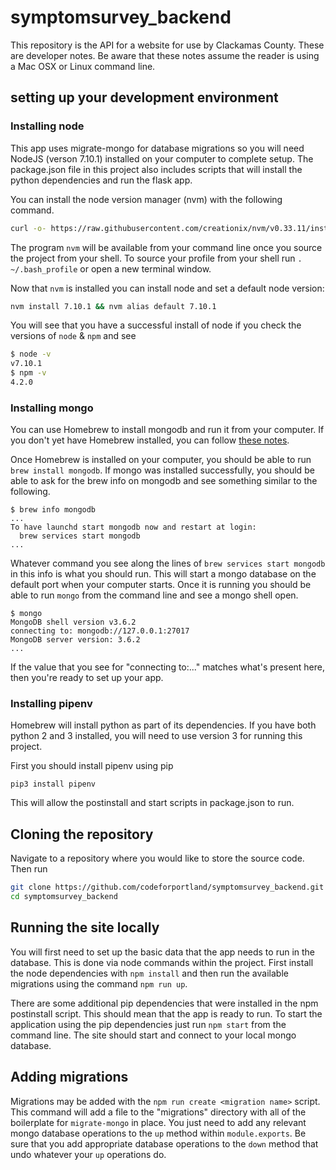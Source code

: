 # symptomsurvey_backend

This repository is the API for a website for use by Clackamas County.  These are developer notes.
Be aware that these notes assume the reader is using a Mac OSX or Linux command line.

## setting up your development environment

### Installing node

This app uses migrate-mongo for database migrations so you will need NodeJS (verson 7.10.1) installed on your computer to complete setup. The package.json file in this project also includes scripts that will install the python dependencies and run the flask app.

You can install the node version manager (nvm) with the following command.

```bash
curl -o- https://raw.githubusercontent.com/creationix/nvm/v0.33.11/install.sh | bash
```

The program `nvm` will be available from your command line once you source the project from your shell. To source your profile from your shell run `. ~/.bash_profile` or open a new terminal window.

Now that `nvm` is installed you can install node and set a default node version:

```bash
nvm install 7.10.1 && nvm alias default 7.10.1
```

You will see that you have a successful install of node if you check the versions of `node` & `npm` and see

```bash
$ node -v
v7.10.1
$ npm -v
4.2.0
```

### Installing mongo

You can use Homebrew to install mongodb and run it from your computer.  If you don't yet have Homebrew installed, you can follow [these notes](https://brew.sh/).

Once Homebrew is installed on your computer, you should be able to run `brew install mongodb`. If mongo was installed successfully, you should be able to ask for the brew info on mongodb and see something similar to the following.

```
$ brew info mongodb
...
To have launchd start mongodb now and restart at login:
  brew services start mongodb
...
```

Whatever command you see along the lines of `brew services start mongodb` in this info is what you should run. This will start a mongo database on the default port when your computer starts. Once it is running you should be able to run `mongo` from the command line and see a mongo shell open.

```
$ mongo
MongoDB shell version v3.6.2
connecting to: mongodb://127.0.0.1:27017
MongoDB server version: 3.6.2
...
```

If the value that you see for "connecting to:..." matches what's present here, then you're ready to set up your app.

### Installing pipenv

Homebrew will install python as part of its dependencies.  If you have both python 2 and 3 installed, you will need to use version 3 for running this project.

First you should install pipenv using pip

```
pip3 install pipenv
```

This will allow the postinstall and start scripts in package.json to run.

## Cloning the repository

Navigate to a repository where you would like to store the source code.  Then run

```bash
git clone https://github.com/codeforportland/symptomsurvey_backend.git
cd symptomsurvey_backend
```

## Running the site locally

You will first need to set up the basic data that the app needs to run in the database.  This is done via node commands within the project.  First install the node dependencies with `npm install` and then run the available migrations using the command `npm run up`.

There are some additional pip dependencies that were installed in the npm postinstall script. This should mean that the app is ready to run. To start the application using the pip dependencies just run `npm start` from the command line.  The site should start and connect to your local mongo database.

## Adding migrations

Migrations may be added with the `npm run create <migration name>` script. This command will add a file to the "migrations" directory with all of the boilerplate for `migrate-mongo` in place. You just need to add any relevant mongo database operations to the `up` method within `module.exports`. Be sure that you add appropriate database operations to the `down` method that undo whatever your `up` operations do.
